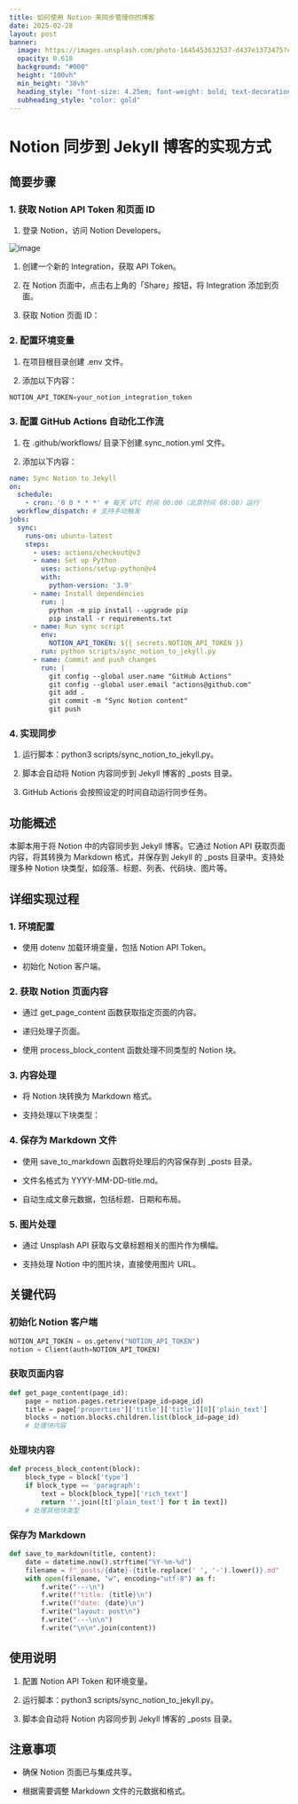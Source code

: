 ```yaml
---
title: 如何使用 Notion 来同步管理你的博客
date: 2025-02-28
layout: post
banner:
  image: https://images.unsplash.com/photo-1645453632537-d437e1373475?crop=entropy&cs=tinysrgb&fit=max&fm=jpg&ixid=M3w2OTIwMzJ8MHwxfHJhbmRvbXx8fHx8fHx8fDE3NDA3MzgwMTN8&ixlib=rb-4.0.3&q=80&w=1080
  opacity: 0.618
  background: "#000"
  height: "100vh"
  min_height: "38vh"
  heading_style: "font-size: 4.25em; font-weight: bold; text-decoration: underline"
  subheading_style: "color: gold"
---
```


# Notion 同步到 Jekyll 博客的实现方式

## 简要步骤

### 1. 获取 Notion API Token 和页面 ID

1. 登录 Notion，访问 Notion Developers。

![image](https://prod-files-secure.s3.us-west-2.amazonaws.com/a7a0cc5a-89b9-4cda-8686-1fba0ca52f40/d19c1afe-dea5-4312-9333-786b0ba83054/image.png?X-Amz-Algorithm=AWS4-HMAC-SHA256&X-Amz-Content-Sha256=UNSIGNED-PAYLOAD&X-Amz-Credential=ASIAZI2LB4664Y4PWV5S%2F20250228%2Fus-west-2%2Fs3%2Faws4_request&X-Amz-Date=20250228T102013Z&X-Amz-Expires=3600&X-Amz-Security-Token=IQoJb3JpZ2luX2VjEFIaCXVzLXdlc3QtMiJHMEUCIQDLiytzdQp1gqc4fnCqVyMvOpPnCe6KWfq567WnZvZYjAIgU8y9cL8Pc8W59gjqp3hwan%2BG1dWOHFHogPZP0Jeo4f0qiAQIi%2F%2F%2F%2F%2F%2F%2F%2F%2F%2F%2FARAAGgw2Mzc0MjMxODM4MDUiDODLkZdQRGg4jbMlwyrcA1BeOOIDsRvgeFhJXaiqg768%2F4IJNlbOVRiAx8a22gfvE%2FGyGi2lRsecJDDEdhPTYYE36NAX%2FO8Dz554AZf9f37nPxbxA83TWo75afsVaUGFtx5hwPqAkzzI%2Fv3ehJszfEhsDji85gp%2F7wEgHipqYQxAXBr8TuenNwSMoQ2PZMcEVjud9q8VOPFMV1RGKB0W231ZgJyhaH63GGrhK8lML%2Fmm2iDwQqrKUUoUEUAiJ6ExcMXKAqAgygJQ1zONMW1g9dOuh5OunV09GtBUo8b2hRO2bp0lGLEiZ7vuhrmooOZmFgEy8jjK8m9G4RrCCX1EHyZnkHfID0m60KfV5fz7i1qcKIkube07vJrTlxXRwQYCTybghPTglNIS%2BBgdoiS8nqH0d2KepvMazPt5wWAD8j3VTWiNugFYbFrLOKOkcX5Zb4L%2F0KnU6ZbJHNeED2D2BQU2HVNOlDxOLDVHCEP5AYdfbAeHWtzc95%2FrT358hIn2MHi1Ci3pciP6IIngJ3zzXEKwUkoGJPvgwgqDkbiftC5%2BjzcMY8hi8TMeQwIkjkA6DBQmzfXgzZCWCbexvGyQV6WVk0bb%2BkUQEOET65M8Aoh6wkw1m%2B5ImkvzqErtkXRor5mBBOQgEjsRF%2FseMOOShr4GOqUBRneFa%2BHB7A4jG5LveOqJ%2F3Gh57HX0p1ajhLebBgSWhAzqDCWeY4IRgUN%2Fq9dehoOaWxUhFhPZ0KFULlAutDg1ZPof92wAKFukRWafq%2FMgZF%2FRDJrpyPhoj%2BCKPrXn9cywNf%2Fo2%2BWbE2EUKEaL4ndVUZTLbGOXmuqt8qAs8AaqwzOXZKJWpkauwsNDa5s1PjWOXgL%2FpoxJdapIv9H%2B823GF0RvUsl&X-Amz-Signature=64c8fe1c6bf909fda6ba4cf6a6d0e4414c78f0a07b7e942c36d28d532114f95c&X-Amz-SignedHeaders=host&x-id=GetObject)

1. 创建一个新的 Integration，获取 API Token。

1. 在 Notion 页面中，点击右上角的「Share」按钮，将 Integration 添加到页面。

1. 获取 Notion 页面 ID：


### 2. 配置环境变量

1. 在项目根目录创建 .env 文件。

1. 添加以下内容：

```javascript
NOTION_API_TOKEN=your_notion_integration_token
```

### 3. 配置 GitHub Actions 自动化工作流

1. 在 .github/workflows/ 目录下创建 sync_notion.yml 文件。

1. 添加以下内容：

```yaml
name: Sync Notion to Jekyll
on:
  schedule:
    - cron: '0 0 * * *' # 每天 UTC 时间 00:00（北京时间 08:00）运行
  workflow_dispatch: # 支持手动触发
jobs:
  sync:
    runs-on: ubuntu-latest
    steps:
      - uses: actions/checkout@v3
      - name: Set up Python
        uses: actions/setup-python@v4
        with:
          python-version: '3.9'
      - name: Install dependencies
        run: |
          python -m pip install --upgrade pip
          pip install -r requirements.txt
      - name: Run sync script
        env:
          NOTION_API_TOKEN: ${{ secrets.NOTION_API_TOKEN }}
        run: python scripts/sync_notion_to_jekyll.py
      - name: Commit and push changes
        run: |
          git config --global user.name "GitHub Actions"
          git config --global user.email "actions@github.com"
          git add .
          git commit -m "Sync Notion content"
          git push
```

### 4. 实现同步

1. 运行脚本：python3 scripts/sync_notion_to_jekyll.py。

1. 脚本会自动将 Notion 内容同步到 Jekyll 博客的 _posts 目录。

1. GitHub Actions 会按照设定的时间自动运行同步任务。

## 功能概述

本脚本用于将 Notion 中的内容同步到 Jekyll 博客。它通过 Notion API 获取页面内容，将其转换为 Markdown 格式，并保存到 Jekyll 的 _posts 目录中。支持处理多种 Notion 块类型，如段落、标题、列表、代码块、图片等。

## 详细实现过程

### 1. 环境配置

- 使用 dotenv 加载环境变量，包括 Notion API Token。

- 初始化 Notion 客户端。

### 2. 获取 Notion 页面内容

- 通过 get_page_content 函数获取指定页面的内容。

- 递归处理子页面。

- 使用 process_block_content 函数处理不同类型的 Notion 块。

### 3. 内容处理

- 将 Notion 块转换为 Markdown 格式。

- 支持处理以下块类型：


### 4. 保存为 Markdown 文件

- 使用 save_to_markdown 函数将处理后的内容保存到 _posts 目录。

- 文件名格式为 YYYY-MM-DD-title.md。

- 自动生成文章元数据，包括标题、日期和布局。

### 5. 图片处理

- 通过 Unsplash API 获取与文章标题相关的图片作为横幅。

- 支持处理 Notion 中的图片块，直接使用图片 URL。

## 关键代码

### 初始化 Notion 客户端

```python
NOTION_API_TOKEN = os.getenv("NOTION_API_TOKEN")
notion = Client(auth=NOTION_API_TOKEN)
```

### 获取页面内容

```python
def get_page_content(page_id):
    page = notion.pages.retrieve(page_id=page_id)
    title = page['properties']['title']['title'][0]['plain_text']
    blocks = notion.blocks.children.list(block_id=page_id)
    # 处理块内容
```

### 处理块内容

```python
def process_block_content(block):
    block_type = block['type']
    if block_type == 'paragraph':
        text = block[block_type]['rich_text']
        return ''.join([t['plain_text'] for t in text])
    # 处理其他块类型
```

### 保存为 Markdown

```python
def save_to_markdown(title, content):
    date = datetime.now().strftime("%Y-%m-%d")
    filename = f"_posts/{date}-{title.replace(' ', '-').lower()}.md"
    with open(filename, "w", encoding="utf-8") as f:
        f.write("---\n")
        f.write(f"title: {title}\n")
        f.write(f"date: {date}\n")
        f.write("layout: post\n")
        f.write("---\n\n")
        f.write("\n\n".join(content))
```

## 使用说明

1. 配置 Notion API Token 和环境变量。

1. 运行脚本：python3 scripts/sync_notion_to_jekyll.py。

1. 脚本会自动将 Notion 内容同步到 Jekyll 博客的 _posts 目录。

## 注意事项

- 确保 Notion 页面已与集成共享。

- 根据需要调整 Markdown 文件的元数据和格式。
